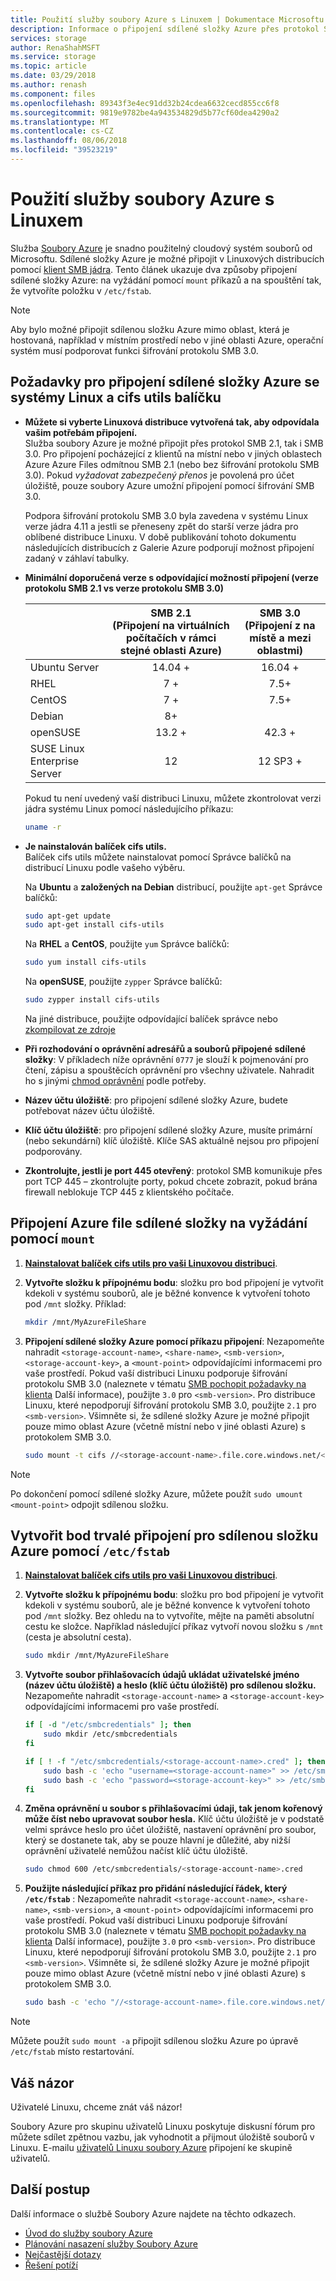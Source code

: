 ```yaml
---
title: Použití služby soubory Azure s Linuxem | Dokumentace Microsoftu
description: Informace o připojení sdílené složky Azure přes protokol SMB v systému Linux.
services: storage
author: RenaShahMSFT
ms.service: storage
ms.topic: article
ms.date: 03/29/2018
ms.author: renash
ms.component: files
ms.openlocfilehash: 89343f3e4ec91dd32b24cdea6632cecd855cc6f8
ms.sourcegitcommit: 9819e9782be4a943534829d5b77cf60dea4290a2
ms.translationtype: MT
ms.contentlocale: cs-CZ
ms.lasthandoff: 08/06/2018
ms.locfileid: "39523219"
---
```

# <a name="use-azure-files-with-linux"></a>Použití služby soubory Azure s Linuxem
Služba [Soubory Azure](storage-files-introduction.md) je snadno použitelný cloudový systém souborů od Microsoftu. Sdílené složky Azure je možné připojit v Linuxových distribucích pomocí [klient SMB jádra](https://wiki.samba.org/index.php/LinuxCIFS). Tento článek ukazuje dva způsoby připojení sdílené složky Azure: na vyžádání pomocí `mount` příkazů a na spouštění tak, že vytvoříte položku v `/etc/fstab`.

> [!NOTE]  
> Aby bylo možné připojit sdílenou složku Azure mimo oblast, která je hostovaná, například v místním prostředí nebo v jiné oblasti Azure, operační systém musí podporovat funkci šifrování protokolu SMB 3.0.

## <a name="prerequisites-for-mounting-an-azure-file-share-with-linux-and-the-cifs-utils-package"></a>Požadavky pro připojení sdílené složky Azure se systémy Linux a cifs utils balíčku
<a id="smb-client-reqs"></a>
* **Můžete si vyberte Linuxová distribuce vytvořená tak, aby odpovídala vašim potřebám připojení.**  
      Služba soubory Azure je možné připojit přes protokol SMB 2.1, tak i SMB 3.0. Pro připojení pocházející z klientů na místní nebo v jiných oblastech Azure Azure Files odmítnou SMB 2.1 (nebo bez šifrování protokolu SMB 3.0). Pokud *vyžadovat zabezpečený přenos* je povolená pro účet úložiště, pouze soubory Azure umožní připojení pomocí šifrování SMB 3.0.
    
    Podpora šifrování protokolu SMB 3.0 byla zavedena v systému Linux verze jádra 4.11 a jestli se přeneseny zpět do starší verze jádra pro oblíbené distribuce Linuxu. V době publikování tohoto dokumentu následujících distribucích z Galerie Azure podporují možnost připojení zadaný v záhlaví tabulky. 

* **Minimální doporučená verze s odpovídající možností připojení (verze protokolu SMB 2.1 vs verze protokolu SMB 3.0)**    
    
    |   | SMB 2.1 <br>(Připojení na virtuálních počítačích v rámci stejné oblasti Azure) | SMB 3.0 <br>(Připojení z na místě a mezi oblastmi) |
    | --- | :---: | :---: |
    | Ubuntu Server | 14.04 + | 16.04 + |
    | RHEL | 7 + | 7.5+ |
    | CentOS | 7 + |  7.5+ |
    | Debian | 8+ |   |
    | openSUSE | 13.2 + | 42.3 + |
    | SUSE Linux Enterprise Server | 12 | 12 SP3 + |
    
    Pokud tu není uvedený vaší distribuci Linuxu, můžete zkontrolovat verzi jádra systému Linux pomocí následujícího příkazu:    

   ```bash
   uname -r
   ```    

* <a id="install-cifs-utils"></a>**Je nainstalován balíček cifs utils.**  
    Balíček cifs utils můžete nainstalovat pomocí Správce balíčků na distribucí Linuxu podle vašeho výběru. 

    Na **Ubuntu** a **založených na Debian** distribucí, použijte `apt-get` Správce balíčků:

    ```bash
    sudo apt-get update
    sudo apt-get install cifs-utils
    ```

    Na **RHEL** a **CentOS**, použijte `yum` Správce balíčků:

    ```bash
    sudo yum install cifs-utils
    ```

    Na **openSUSE**, použijte `zypper` Správce balíčků:

    ```bash
    sudo zypper install cifs-utils
    ```

    Na jiné distribuce, použijte odpovídající balíček správce nebo [zkompilovat ze zdroje](https://wiki.samba.org/index.php/LinuxCIFS_utils#Download)
    
* **Při rozhodování o oprávnění adresářů a souborů připojené sdílené složky**: V příkladech níže oprávnění `0777` je slouží k pojmenování pro čtení, zápisu a spouštěcích oprávnění pro všechny uživatele. Nahradit ho s jinými [chmod oprávnění](https://en.wikipedia.org/wiki/Chmod) podle potřeby. 

* **Název účtu úložiště**: pro připojení sdílené složky Azure, budete potřebovat název účtu úložiště.

* **Klíč účtu úložiště**: pro připojení sdílené složky Azure, musíte primární (nebo sekundární) klíč úložiště. Klíče SAS aktuálně nejsou pro připojení podporovány.

* **Zkontrolujte, jestli je port 445 otevřený**: protokol SMB komunikuje přes port TCP 445 – zkontrolujte porty, pokud chcete zobrazit, pokud brána firewall neblokuje TCP 445 z klientského počítače.

## <a name="mount-the-azure-file-share-on-demand-with-mount"></a>Připojení Azure file sdílené složky na vyžádání pomocí `mount`
1. **[Nainstalovat balíček cifs utils pro vaši Linuxovou distribuci](#install-cifs-utils)**.

2. **Vytvořte složku k přípojnému bodu**: složku pro bod připojení je vytvořit kdekoli v systému souborů, ale je běžné konvence k vytvoření tohoto pod `/mnt` složky. Příklad:

    ```bash
    mkdir /mnt/MyAzureFileShare
    ```

3. **Připojení sdílené složky Azure pomocí příkazu připojení**: Nezapomeňte nahradit `<storage-account-name>`, `<share-name>`, `<smb-version>`, `<storage-account-key>`, a `<mount-point>` odpovídajícími informacemi pro vaše prostředí. Pokud vaší distribuci Linuxu podporuje šifrování protokolu SMB 3.0 (naleznete v tématu [SMB pochopit požadavky na klienta](#smb-client-reqs) Další informace), použijte `3.0` pro `<smb-version>`. Pro distribuce Linuxu, které nepodporují šifrování protokolu SMB 3.0, použijte `2.1` pro `<smb-version>`. Všimněte si, že sdílené složky Azure je možné připojit pouze mimo oblast Azure (včetně místní nebo v jiné oblasti Azure) s protokolem SMB 3.0. 

    ```bash
    sudo mount -t cifs //<storage-account-name>.file.core.windows.net/<share-name> <mount-point> -o vers=<smb-version>,username=<storage-account-name>,password=<storage-account-key>,dir_mode=0777,file_mode=0777,serverino
    ```

> [!Note]  
> Po dokončení pomocí sdílené složky Azure, můžete použít `sudo umount <mount-point>` odpojit sdílenou složku.

## <a name="create-a-persistent-mount-point-for-the-azure-file-share-with-etcfstab"></a>Vytvořit bod trvalé připojení pro sdílenou složku Azure pomocí `/etc/fstab`
1. **[Nainstalovat balíček cifs utils pro vaši Linuxovou distribuci](#install-cifs-utils)**.

2. **Vytvořte složku k přípojnému bodu**: složku pro bod připojení je vytvořit kdekoli v systému souborů, ale je běžné konvence k vytvoření tohoto pod `/mnt` složky. Bez ohledu na to vytvoříte, mějte na paměti absolutní cestu ke složce. Například následující příkaz vytvoří novou složku s `/mnt` (cesta je absolutní cesta).

    ```bash
    sudo mkdir /mnt/MyAzureFileShare
    ```

3. **Vytvořte soubor přihlašovacích údajů ukládat uživatelské jméno (název účtu úložiště) a heslo (klíč účtu úložiště) pro sdílenou složku.** Nezapomeňte nahradit `<storage-account-name>` a `<storage-account-key>` odpovídajícími informacemi pro vaše prostředí. 

    ```bash
    if [ -d "/etc/smbcredentials" ]; then
        sudo mkdir /etc/smbcredentials
    fi

    if [ ! -f "/etc/smbcredentials/<storage-account-name>.cred" ]; then
        sudo bash -c 'echo "username=<storage-account-name>" >> /etc/smbcredentials/<storage-account-name>.cred'
        sudo bash -c 'echo "password=<storage-account-key>" >> /etc/smbcredentials/<storage-account-name>.cred'
    fi
    ```

4. **Změna oprávnění u soubor s přihlašovacími údaji, tak jenom kořenový může číst nebo upravovat soubor hesla.** Klíč účtu úložiště je v podstatě velmi správce heslo pro účet úložiště, nastavení oprávnění pro soubor, který se dostanete tak, aby se pouze hlavní je důležité, aby nižší oprávnění uživatelé nemůžou načíst klíč účtu úložiště.   

    ```bash
    sudo chmod 600 /etc/smbcredentials/<storage-account-name>.cred
    ```

5. **Použijte následující příkaz pro přidání následující řádek, který `/etc/fstab`** : Nezapomeňte nahradit `<storage-account-name>`, `<share-name>`, `<smb-version>`, a `<mount-point>` odpovídajícími informacemi pro vaše prostředí. Pokud vaší distribuci Linuxu podporuje šifrování protokolu SMB 3.0 (naleznete v tématu [SMB pochopit požadavky na klienta](#smb-client-reqs) Další informace), použijte `3.0` pro `<smb-version>`. Pro distribuce Linuxu, které nepodporují šifrování protokolu SMB 3.0, použijte `2.1` pro `<smb-version>`. Všimněte si, že sdílené složky Azure je možné připojit pouze mimo oblast Azure (včetně místní nebo v jiné oblasti Azure) s protokolem SMB 3.0. 

    ```bash
    sudo bash -c 'echo "//<storage-account-name>.file.core.windows.net/<share-name> <mount-point> cifs nofail,vers=<smb-version>,credentials=/etc/smbcredentials/<storage-account-name>.cred,dir_mode=0777,file_mode=0777,serverino" >> /etc/fstab'
    ```

> [!Note]  
> Můžete použít `sudo mount -a` připojit sdílenou složku Azure po úpravě `/etc/fstab` místo restartování.

## <a name="feedback"></a>Váš názor
Uživatelé Linuxu, chceme znát váš názor!

Soubory Azure pro skupinu uživatelů Linuxu poskytuje diskusní fórum pro můžete sdílet zpětnou vazbu, jak vyhodnotit a přijmout úložiště souborů v Linuxu. E-mailu [uživatelů Linuxu soubory Azure](mailto:azurefileslinuxusers@microsoft.com) připojení ke skupině uživatelů.

## <a name="next-steps"></a>Další postup
Další informace o službě Soubory Azure najdete na těchto odkazech.
* [Úvod do služby soubory Azure](storage-files-introduction.md)
* [Plánování nasazení služby Soubory Azure](storage-files-planning.md)
* [Nejčastější dotazy](../storage-files-faq.md)
* [Řešení potíží](storage-troubleshoot-linux-file-connection-problems.md)
